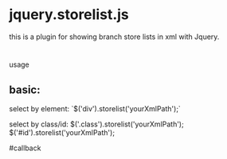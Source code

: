 # jquery.storelist.js
this is a plugin for showing branch store lists in xml with Jquery. 

<h1></h1>usage
<h2>basic:</h2> 
select by element:
`$('div').storelist('yourXmlPath');` 

select by class/id:
$('.class').storelist('yourXmlPath'); 
$('#id').storelist('yourXmlPath');

#callback
